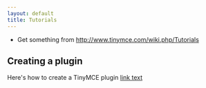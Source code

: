 ```yaml
---
layout: default
title: Tutorials
---
```


* Get something from http://www.tinymce.com/wiki.php/Tutorials

## Creating a plugin
Here's how to create a TinyMCE plugin [link text](creating_a_plugin)